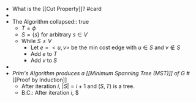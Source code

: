 - What is the [[Cut Property]]? #card
-
- The Algorithm
  collapsed:: true
	- $T = \phi$
	- $S = \{s\}$ for arbitrary $s \in V$
	- While $S \ne V$
		- Let $e = <u,v>$ be the min cost edge with $u \in S$ and $v \notin S$
		- Add $e$ to $T$
		- Add $v$ to $S$
-
- _Prim's Algorithm produces a [[Minimum Spanning Tree (MST)]] of G_ #[[Proof by Induction]]
	- After iteration $i$, $|S| = i+1$ and $(S,T)$ is a tree.
	- B.C.: After iteration $i$, $
